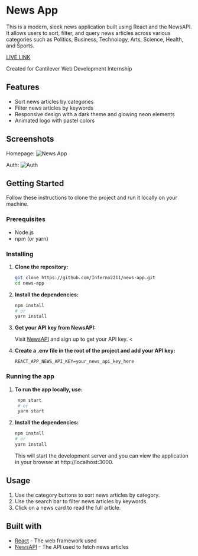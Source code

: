 # News App

This is a modern, sleek news application built using React and the NewsAPI. It allows users to sort, filter, and query news articles across various categories such as Politics, Business, Technology, Arts, Science, Health, and Sports.

[LIVE LINK](https://google-api--inferno-news-app.netlify.app)

Created for Cantilever Web Development Internship

## Features

- Sort news articles by categories
- Filter news articles by keywords
- Responsive design with a dark theme and glowing neon elements
- Animated logo with pastel colors

## Screenshots

Homepage:
![News App](https://github.com/user-attachments/assets/733c145b-1e67-4f71-9105-a81ffd754673)

Auth:
![Auth](https://github.com/user-attachments/assets/fca71fd0-61a3-450e-a4a1-09532a72f6cc)



## Getting Started

Follow these instructions to clone the project and run it locally on your machine.

### Prerequisites

- Node.js
- npm (or yarn)

### Installing

1. **Clone the repository:**

   ```bash
   git clone https://github.com/Inferno2211/news-app.git
   cd news-app
   ```

2. **Install the dependencies:**
    ```bash
    npm install
    # or
    yarn install
    ```
3. **Get your API key from NewsAPI:**
    
    Visit [NewsAPI](https://newsapi.org) and sign up to get your API key.  <


4. **Create a .env file in the root of the project and add your API key:**
    ```env
    REACT_APP_NEWS_API_KEY=your_news_api_key_here
    ```

### Running the app
1. **To run the app locally, use:**

   ```bash
    npm start
    # or
    yarn start
    ```

2. **Install the dependencies:**
    ```bash
    npm install
    # or
    yarn install
    ```
    This will start the development server and you can view the application in your browser at http://localhost:3000.

## Usage

1. Use the category buttons to sort news articles by category.
2. Use the search bar to filter news articles by keywords.
3. Click on a news card to read the full article.

## Built with
- [React](https://reactjs.org/) - The web framework used
- [NewsAPI](https://newsapi.org) - The API used to fetch news articles
